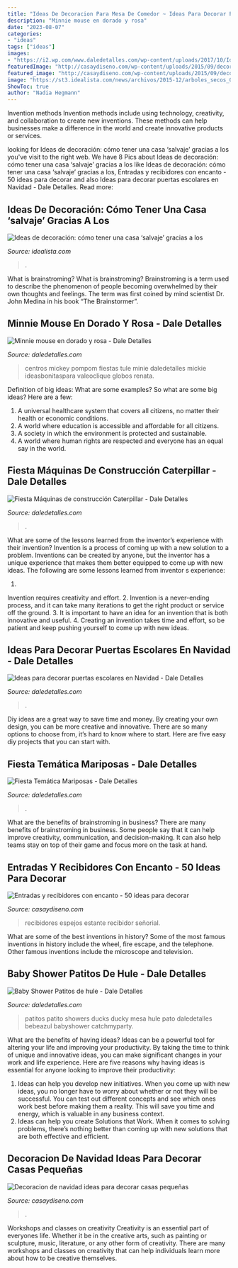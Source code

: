 ```yaml
---
title: "Ideas De Decoracion Para Mesa De Comedor ~ Ideas Para Decorar Puertas Escolares En Navidad"
description: "Minnie mouse en dorado y rosa"
date: "2023-08-07"
categories:
- "ideas"
tags: ["ideas"]
images:
- "https://i2.wp.com/www.daledetalles.com/wp-content/uploads/2017/10/Idea-para-decorar-puertas-escolares-en-Navidad2.jpg?resize=550%2C807"
featuredImage: "http://casaydiseno.com/wp-content/uploads/2015/09/decoracion-de-navidad-ideas-para-decorar-ramas-blancas.jpg"
featured_image: "http://casaydiseno.com/wp-content/uploads/2015/09/decoracion-de-navidad-ideas-para-decorar-ramas-blancas.jpg"
image: "https://st3.idealista.com/news/archivos/2015-12/arboles_secos_04.jpg?sv=H0abTc8j"
ShowToc: true
author: "Nadia Hegmann"
---
```



Invention methods
Invention methods include using technology, creativity, and collaboration to create new inventions. These methods can help businesses make a difference in the world and create innovative products or services.

	

		
looking for Ideas de decoración: cómo tener una casa ‘salvaje’ gracias a los you've visit to the right web. We have 8 Pics about Ideas de decoración: cómo tener una casa ‘salvaje’ gracias a los like Ideas de decoración: cómo tener una casa ‘salvaje’ gracias a los, Entradas y recibidores con encanto - 50 ideas para decorar and also Ideas para decorar puertas escolares en Navidad - Dale Detalles. Read more:
		
    
## Ideas De Decoración: Cómo Tener Una Casa ‘salvaje’ Gracias A Los

<img loading=lazy src="https://st3.idealista.com/news/archivos/2015-12/arboles_secos_04.jpg?sv=H0abTc8j" onerror="this.onerror=null;this.src='https://tse1.mm.bing.net/th?id=OIP.48aQjMJMBjNQm_ED_eIDJwHaJ4&amp;pid=15.1';" alt="Ideas de decoración: cómo tener una casa ‘salvaje’ gracias a los">

_Source: idealista.com_

>. 

	

What is brainstroming?
What is brainstroming? Brainstroming is a term used to describe the phenomenon of people becoming overwhelmed by their own thoughts and feelings. The term was first coined by mind scientist Dr. John Medina in his book “The Brainstormer”.

    
## Minnie Mouse En Dorado Y Rosa - Dale Detalles

<img loading=lazy src="https://i2.wp.com/www.daledetalles.com/wp-content/uploads/2016/07/minnie-oro39.jpg" onerror="this.onerror=null;this.src='https://tse1.mm.bing.net/th?id=OIP.U35h-k4BhYO8F_aGagvrawHaKy&amp;pid=15.1';" alt="Minnie mouse en dorado y rosa - Dale Detalles">

_Source: daledetalles.com_

>centros mickey pompom fiestas tule minie daledetalles mickie ideasbonitaspara valeoclique globos renata. 

	

Definition of big ideas: What are some examples?
So what are some big ideas? Here are a few: 
1. A universal healthcare system that covers all citizens, no matter their health or economic conditions. 
2. A world where education is accessible and affordable for all citizens. 
3. A society in which the environment is protected and sustainable. 
4. A world where human rights are respected and everyone has an equal say in the world.

    
## Fiesta Máquinas De Construcción Caterpillar - Dale Detalles

<img loading=lazy src="https://i0.wp.com/www.daledetalles.com/wp-content/uploads/2016/02/21-4-200x300.jpg?resize=458%2C687" onerror="this.onerror=null;this.src='https://tse2.mm.bing.net/th?id=OIP.UIyuwiPMnnJM0Qg1BCEX2wAAAA&amp;pid=15.1';" alt="Fiesta Máquinas de construcción Caterpillar - Dale Detalles">

_Source: daledetalles.com_

>. 

	

What are some of the lessons learned from the inventor’s experience with their invention?
Invention is a process of coming up with a new solution to a problem. Inventions can be created by anyone, but the inventor has a unique experience that makes them better equipped to come up with new ideas. The following are some lessons learned from inventor s experience:

1. 
Invention requires creativity and effort.
2. 
Invention is a never-ending process, and it can take many iterations to get the right product or service off the ground.
3. 
It is important to have an idea for an invention that is both innovative and useful. 
4. 
Creating an invention takes time and effort, so be patient and keep pushing yourself to come up with new ideas.

    
## Ideas Para Decorar Puertas Escolares En Navidad - Dale Detalles

<img loading=lazy src="https://i2.wp.com/www.daledetalles.com/wp-content/uploads/2017/10/Idea-para-decorar-puertas-escolares-en-Navidad2.jpg?resize=550%2C807" onerror="this.onerror=null;this.src='https://tse3.mm.bing.net/th?id=OIP.H5NqQZuh9PdbNTkctRNqVQHaK3&amp;pid=15.1';" alt="Ideas para decorar puertas escolares en Navidad - Dale Detalles">

_Source: daledetalles.com_

>. 

	

Diy ideas are a great way to save time and money. By creating your own design, you can be more creative and innovative. There are so many options to choose from, it’s hard to know where to start. Here are five easy diy projects that you can start with.

    
## Fiesta Temática Mariposas - Dale Detalles

<img loading=lazy src="https://i2.wp.com/www.daledetalles.com/wp-content/uploads/2016/03/mariposas7.jpg" onerror="this.onerror=null;this.src='https://tse4.mm.bing.net/th?id=OIP.LN9-_c19Kdw_-q5jmRzDDAHaJ4&amp;pid=15.1';" alt="Fiesta Temática Mariposas - Dale Detalles">

_Source: daledetalles.com_

>. 

	

What are the benefits of brainstroming in business?
There are many benefits of brainstroming in business. Some people say that it can help improve creativity, communication, and decision-making. It can also help teams stay on top of their game and focus more on the task at hand.

    
## Entradas Y Recibidores Con Encanto - 50 Ideas Para Decorar

<img loading=lazy src="https://casaydiseno.com/wp-content/uploads/2015/08/entrada-estante-espejo-pared.jpg" onerror="this.onerror=null;this.src='https://tse4.mm.bing.net/th?id=OIP.HrL1thRSjT1yE3Y5KNm9CQHaKG&amp;pid=15.1';" alt="Entradas y recibidores con encanto - 50 ideas para decorar">

_Source: casaydiseno.com_

>recibidores espejos estante recibidor señorial. 

	

What are some of the best inventions in history?
Some of the most famous inventions in history include the wheel, fire escape, and the telephone. Other famous inventions include the microscope and television.

    
## Baby Shower Patitos De Hule - Dale Detalles

<img loading=lazy src="https://i2.wp.com/www.daledetalles.com/wp-content/uploads/2016/02/5-24.jpg?resize=667%2C1000" onerror="this.onerror=null;this.src='https://tse3.mm.bing.net/th?id=OIP.BhBtknymr6a6EgErI7BJBgHaLG&amp;pid=15.1';" alt="Baby Shower Patitos de hule - Dale Detalles">

_Source: daledetalles.com_

>patitos patito showers ducks ducky mesa hule pato daledetalles bebeazul babyshower catchmyparty. 

	

What are the benefits of having ideas?
Ideas can be a powerful tool for altering your life and improving your productivity. By taking the time to think of unique and innovative ideas, you can make significant changes in your work and life experience. Here are five reasons why having ideas is essential for anyone looking to improve their productivity: 
1. Ideas can help you develop new initiatives. When you come up with new ideas, you no longer have to worry about whether or not they will be successful. You can test out different concepts and see which ones work best before making them a reality. This will save you time and energy, which is valuable in any business context. 
2. Ideas can help you create Solutions that Work. When it comes to solving problems, there’s nothing better than coming up with new solutions that are both effective and efficient.

    
## Decoracion De Navidad Ideas Para Decorar Casas Pequeñas

<img loading=lazy src="http://casaydiseno.com/wp-content/uploads/2015/09/decoracion-de-navidad-ideas-para-decorar-ramas-blancas.jpg" onerror="this.onerror=null;this.src='https://tse3.mm.bing.net/th?id=OIP.-1kVmNqqSl7EkuC7WtvGlAHaLF&amp;pid=15.1';" alt="Decoracion de navidad ideas para decorar casas pequeñas">

_Source: casaydiseno.com_

>. 

	

Workshops and classes on creativity
Creativity is an essential part of everyones life. Whether it be in the creative arts, such as painting or sculpture, music, literature, or any other form of creativity. There are many workshops and classes on creativity that can help individuals learn more about how to be creative themselves.

